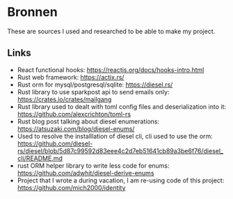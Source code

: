 # Bronnen

These are sources I used and researched to be able to make my project.

## Links
* React functional hooks: https://reactjs.org/docs/hooks-intro.html
* Rust web framework: https://actix.rs/
* Rust orm for mysql/postgresql/sqlite: https://diesel.rs/
* Rust library to use sparkpost api to send emails only: https://crates.io/crates/mailgang
* Rust library used to dealt with toml config files and deserialization into it: https://github.com/alexcrichton/toml-rs
* Rust blog post talking about diesel enumerations: https://atsuzaki.com/blog/diesel-enums/
* Used to resolve the installlation of diesel cli, cli used to use the orm: https://github.com/diesel-rs/diesel/blob/5d87c99592d83eee4c2d7eb51641cb89a3be6f76/diesel_cli/README.md
* rust ORM helper library to write less code for enums: https://github.com/adwhit/diesel-derive-enums
* Project that I wrote a during vacation, I am re-using code of this project: https://github.com/mich2000/identity